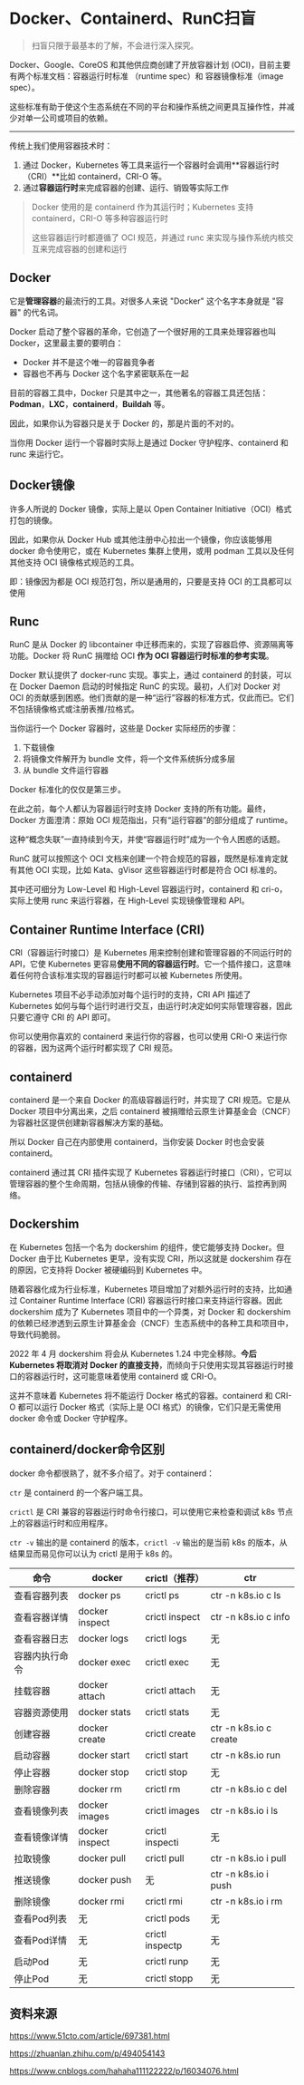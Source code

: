 # Docker、Containerd、RunC扫盲

> 扫盲只限于最基本的了解，不会进行深入探究。

Docker、Google、CoreOS 和其他供应商创建了开放容器计划 (OCI)，目前主要有两个标准文档：容器运行时标准 （runtime spec）和 容器镜像标准（image spec）。

这些标准有助于使这个生态系统在不同的平台和操作系统之间更具互操作性，并减少对单一公司或项目的依赖。

---

传统上我们使用容器技术时：

1. 通过 Docker，Kubernetes 等工具来运行一个容器时会调用**容器运行时（CRI）**比如 containerd，CRI-O 等。
2. 通过**容器运行时**来完成容器的创建、运行、销毁等实际工作

> Docker 使用的是 containerd 作为其运行时；Kubernetes 支持 containerd，CRI-O 等多种容器运行时
>
> 这些容器运行时都遵循了 OCI 规范，并通过 runc 来实现与操作系统内核交互来完成容器的创建和运行

## Docker

它是**管理容器**的最流行的工具。对很多人来说 "Docker" 这个名字本身就是 "容器" 的代名词。

Docker 启动了整个容器的革命，它创造了一个很好用的工具来处理容器也叫 Docker，这里最主要的要明白：

- Docker 并不是这个唯一的容器竞争者
- 容器也不再与 Docker 这个名字紧密联系在一起

目前的容器工具中，Docker 只是其中之一，其他著名的容器工具还包括：**Podman**，**LXC**，**containerd**，**Buildah** 等。

因此，如果你认为容器只是关于 Docker 的，那是片面的不对的。

当你用 Docker 运行一个容器时实际上是通过 Docker 守护程序、containerd 和 runc 来运行它。

## Docker镜像

许多人所说的 Docker 镜像，实际上是以 Open Container Initiative（OCI）格式打包的镜像。

因此，如果你从 Docker Hub 或其他注册中心拉出一个镜像，你应该能够用 docker 命令使用它，或在 Kubernetes 集群上使用，或用 podman 工具以及任何其他支持 OCI 镜像格式规范的工具。

即：镜像因为都是 OCI 规范打包，所以是通用的，只要是支持 OCI 的工具都可以使用

## Runc

RunC 是从 Docker 的 libcontainer 中迁移而来的，实现了容器启停、资源隔离等功能。Docker 将 RunC 捐赠给 OCI **作为 OCI 容器运行时标准的参考实现**。

Docker 默认提供了 docker-runc 实现。事实上，通过 containerd 的封装，可以在 Docker Daemon 启动的时候指定 RunC 的实现。最初，人们对 Docker 对 OCI 的贡献感到困惑。他们贡献的是一种“运行”容器的标准方式，仅此而已。它们不包括镜像格式或注册表推/拉格式。

当你运行一个 Docker 容器时，这些是 Docker 实际经历的步骤：

1. 下载镜像
2. 将镜像文件解开为 bundle 文件，将一个文件系统拆分成多层
3. 从 bundle 文件运行容器

Docker 标准化的仅仅是第三步。

在此之前，每个人都认为容器运行时支持 Docker 支持的所有功能。最终，Docker 方面澄清：原始 OCI 规范指出，只有“运行容器”的部分组成了 runtime。

这种“概念失联”一直持续到今天，并使“容器运行时”成为一个令人困惑的话题。

RunC 就可以按照这个 OCI 文档来创建一个符合规范的容器，既然是标准肯定就有其他 OCI 实现，比如 Kata、gVisor 这些容器运行时都是符合 OCI 标准的。

其中还可细分为 Low-Level 和 High-Level 容器运行时，containerd 和 cri-o，实际上使用 runc 来运行容器，在 High-Level 实现镜像管理和 API。

## Container Runtime Interface (CRI)

CRI（容器运行时接口）是 Kubernetes 用来控制创建和管理容器的不同运行时的 API，它使 Kubernetes 更容易**使用不同的容器运行时**。它一个插件接口，这意味着任何符合该标准实现的容器运行时都可以被 Kubernetes 所使用。

Kubernetes 项目不必手动添加对每个运行时的支持，CRI API 描述了 Kubernetes 如何与每个运行时进行交互，由运行时决定如何实际管理容器，因此只要它遵守 CRI 的 API 即可。

你可以使用你喜欢的 containerd 来运行你的容器，也可以使用 CRI-O 来运行你的容器，因为这两个运行时都实现了 CRI 规范。

## containerd

containerd 是一个来自 Docker 的高级容器运行时，并实现了 CRI 规范。它是从 Docker 项目中分离出来，之后 containerd 被捐赠给云原生计算基金会（CNCF）为容器社区提供创建新容器解决方案的基础。

所以 Docker 自己在内部使用 containerd，当你安装 Docker 时也会安装 containerd。

containerd 通过其 CRI 插件实现了 Kubernetes 容器运行时接口（CRI），它可以管理容器的整个生命周期，包括从镜像的传输、存储到容器的执行、监控再到网络。

## Dockershim

在 Kubernetes 包括一个名为 dockershim 的组件，使它能够支持 Docker。但 Docker 由于比 Kubernetes 更早，没有实现 CRI，所以这就是 dockershim 存在的原因，它支持将 Docker 被硬编码到 Kubernetes 中。

随着容器化成为行业标准，Kubernetes 项目增加了对额外运行时的支持，比如通过 Container Runtime Interface (CRI) 容器运行时接口来支持运行容器。因此 dockershim 成为了 Kubernetes 项目中的一个异类，对 Docker 和 dockershim 的依赖已经渗透到云原生计算基金会（CNCF）生态系统中的各种工具和项目中，导致代码脆弱。

2022 年 4 月 dockershim 将会从 Kubernetes 1.24 中完全移除。**今后 Kubernetes 将取消对 Docker 的直接支持**，而倾向于只使用实现其容器运行时接口的容器运行时，这可能意味着使用 containerd 或 CRI-O。

这并不意味着 Kubernetes 将不能运行 Docker 格式的容器。containerd 和 CRI-O 都可以运行 Docker 格式（实际上是 OCI 格式）的镜像，它们只是无需使用 docker 命令或 Docker 守护程序。

## containerd/docker命令区别

docker 命令都很熟了，就不多介绍了。对于 containerd：

`ctr` 是 containerd 的一个客户端工具。

`crictl` 是 CRI 兼容的容器运行时命令行接口，可以使用它来检查和调试 k8s 节点上的容器运行时和应用程序。

`ctr -v` 输出的是 containerd 的版本，`crictl -v` 输出的是当前 k8s 的版本，从结果显而易见你可以认为 crictl 是用于 k8s 的。

| 命令           | docker         | crictl（推荐）  | ctr                    |
| -------------- | -------------- | --------------- | ---------------------- |
| 查看容器列表   | docker ps      | crictl ps       | ctr -n k8s.io c ls     |
| 查看容器详情   | docker inspect | crictl inspect  | ctr -n k8s.io c info   |
| 查看容器日志   | docker logs    | crictl logs     | 无                     |
| 容器内执行命令 | docker exec    | crictl exec     | 无                     |
| 挂载容器       | docker attach  | crictl attach   | 无                     |
| 容器资源使用   | docker stats   | crictl stats    | 无                     |
| 创建容器       | docker create  | crictl create   | ctr -n k8s.io c create |
| 启动容器       | docker start   | crictl start    | ctr -n k8s.io run      |
| 停止容器       | docker stop    | crictl stop     | 无                     |
| 删除容器       | docker rm      | crictl rm       | ctr -n k8s.io c del    |
| 查看镜像列表   | docker images  | crictl images   | ctr -n k8s.io i ls     |
| 查看镜像详情   | docker inspect | crictl inspecti | 无                     |
| 拉取镜像       | docker pull    | crictl pull     | ctr -n k8s.io i pull   |
| 推送镜像       | docker push    | 无              | ctr -n k8s.io i push   |
| 删除镜像       | docker rmi     | crictl rmi      | ctr -n k8s.io i rm     |
| 查看Pod列表    | 无             | crictl pods     | 无                     |
| 查看Pod详情    | 无             | crictl inspectp | 无                     |
| 启动Pod        | 无             | crictl runp     | 无                     |
| 停止Pod        | 无             | crictl stopp    | 无                     |

## 资料来源

https://www.51cto.com/article/697381.html

https://zhuanlan.zhihu.com/p/494054143

https://www.cnblogs.com/hahaha111122222/p/16034076.html